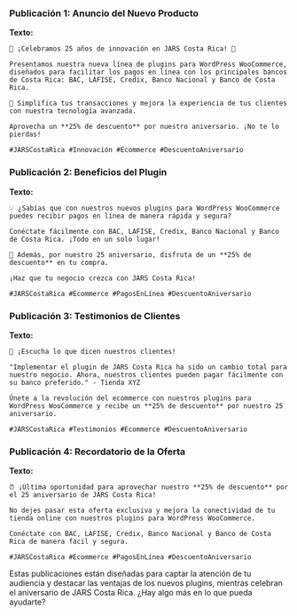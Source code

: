 ### Publicación 1: Anuncio del Nuevo Producto

**Texto:**
```
🎉 ¡Celebramos 25 años de innovación en JARS Costa Rica! 🎉

Presentamos nuestra nueva línea de plugins para WordPress WooCommerce, diseñados para facilitar los pagos en línea con los principales bancos de Costa Rica: BAC, LAFISE, Credix, Banco Nacional y Banco de Costa Rica.

🚀 Simplifica tus transacciones y mejora la experiencia de tus clientes con nuestra tecnología avanzada.

Aprovecha un **25% de descuento** por nuestro aniversario. ¡No te lo pierdas!

#JARSCostaRica #Innovación #Ecommerce #DescuentoAniversario
```

### Publicación 2: Beneficios del Plugin

**Texto:**
```
💡 ¿Sabías que con nuestros nuevos plugins para WordPress WooCommerce puedes recibir pagos en línea de manera rápida y segura?

Conéctate fácilmente con BAC, LAFISE, Credix, Banco Nacional y Banco de Costa Rica. ¡Todo en un solo lugar!

🎁 Además, por nuestro 25 aniversario, disfruta de un **25% de descuento** en tu compra.

¡Haz que tu negocio crezca con JARS Costa Rica!

#JARSCostaRica #Ecommerce #PagosEnLínea #DescuentoAniversario
```

### Publicación 3: Testimonios de Clientes

**Texto:**
```
📢 ¡Escucha lo que dicen nuestros clientes!

"Implementar el plugin de JARS Costa Rica ha sido un cambio total para nuestro negocio. Ahora, nuestros clientes pueden pagar fácilmente con su banco preferido." - Tienda XYZ

Únete a la revolución del ecommerce con nuestros plugins para WordPress WooCommerce y recibe un **25% de descuento** por nuestro 25 aniversario.

#JARSCostaRica #Testimonios #Ecommerce #DescuentoAniversario
```

### Publicación 4: Recordatorio de la Oferta

**Texto:**
```
⏰ ¡Última oportunidad para aprovechar nuestro **25% de descuento** por el 25 aniversario de JARS Costa Rica!

No dejes pasar esta oferta exclusiva y mejora la conectividad de tu tienda online con nuestros plugins para WordPress WooCommerce.

Conéctate con BAC, LAFISE, Credix, Banco Nacional y Banco de Costa Rica de manera fácil y segura.

#JARSCostaRica #Ecommerce #PagosEnLínea #DescuentoAniversario
```

Estas publicaciones están diseñadas para captar la atención de tu audiencia y destacar las ventajas de los nuevos plugins, mientras celebran el aniversario de JARS Costa Rica. ¿Hay algo más en lo que pueda ayudarte?
